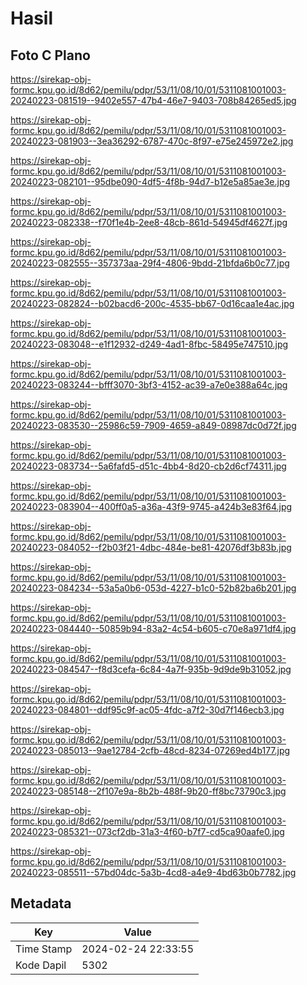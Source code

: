 # Hasil

## Foto C Plano

https://sirekap-obj-formc.kpu.go.id/8d62/pemilu/pdpr/53/11/08/10/01/5311081001003-20240223-081519--9402e557-47b4-46e7-9403-708b84265ed5.jpg

https://sirekap-obj-formc.kpu.go.id/8d62/pemilu/pdpr/53/11/08/10/01/5311081001003-20240223-081903--3ea36292-6787-470c-8f97-e75e245972e2.jpg

https://sirekap-obj-formc.kpu.go.id/8d62/pemilu/pdpr/53/11/08/10/01/5311081001003-20240223-082101--95dbe090-4df5-4f8b-94d7-b12e5a85ae3e.jpg

https://sirekap-obj-formc.kpu.go.id/8d62/pemilu/pdpr/53/11/08/10/01/5311081001003-20240223-082338--f70f1e4b-2ee8-48cb-861d-54945df4627f.jpg

https://sirekap-obj-formc.kpu.go.id/8d62/pemilu/pdpr/53/11/08/10/01/5311081001003-20240223-082555--357373aa-29f4-4806-9bdd-21bfda6b0c77.jpg

https://sirekap-obj-formc.kpu.go.id/8d62/pemilu/pdpr/53/11/08/10/01/5311081001003-20240223-082824--b02bacd6-200c-4535-bb67-0d16caa1e4ac.jpg

https://sirekap-obj-formc.kpu.go.id/8d62/pemilu/pdpr/53/11/08/10/01/5311081001003-20240223-083048--e1f12932-d249-4ad1-8fbc-58495e747510.jpg

https://sirekap-obj-formc.kpu.go.id/8d62/pemilu/pdpr/53/11/08/10/01/5311081001003-20240223-083244--bfff3070-3bf3-4152-ac39-a7e0e388a64c.jpg

https://sirekap-obj-formc.kpu.go.id/8d62/pemilu/pdpr/53/11/08/10/01/5311081001003-20240223-083530--25986c59-7909-4659-a849-08987dc0d72f.jpg

https://sirekap-obj-formc.kpu.go.id/8d62/pemilu/pdpr/53/11/08/10/01/5311081001003-20240223-083734--5a6fafd5-d51c-4bb4-8d20-cb2d6cf74311.jpg

https://sirekap-obj-formc.kpu.go.id/8d62/pemilu/pdpr/53/11/08/10/01/5311081001003-20240223-083904--400ff0a5-a36a-43f9-9745-a424b3e83f64.jpg

https://sirekap-obj-formc.kpu.go.id/8d62/pemilu/pdpr/53/11/08/10/01/5311081001003-20240223-084052--f2b03f21-4dbc-484e-be81-42076df3b83b.jpg

https://sirekap-obj-formc.kpu.go.id/8d62/pemilu/pdpr/53/11/08/10/01/5311081001003-20240223-084234--53a5a0b6-053d-4227-b1c0-52b82ba6b201.jpg

https://sirekap-obj-formc.kpu.go.id/8d62/pemilu/pdpr/53/11/08/10/01/5311081001003-20240223-084440--50859b94-83a2-4c54-b605-c70e8a971df4.jpg

https://sirekap-obj-formc.kpu.go.id/8d62/pemilu/pdpr/53/11/08/10/01/5311081001003-20240223-084547--f8d3cefa-6c84-4a7f-935b-9d9de9b31052.jpg

https://sirekap-obj-formc.kpu.go.id/8d62/pemilu/pdpr/53/11/08/10/01/5311081001003-20240223-084801--ddf95c9f-ac05-4fdc-a7f2-30d7f146ecb3.jpg

https://sirekap-obj-formc.kpu.go.id/8d62/pemilu/pdpr/53/11/08/10/01/5311081001003-20240223-085013--9ae12784-2cfb-48cd-8234-07269ed4b177.jpg

https://sirekap-obj-formc.kpu.go.id/8d62/pemilu/pdpr/53/11/08/10/01/5311081001003-20240223-085148--2f107e9a-8b2b-488f-9b20-ff8bc73790c3.jpg

https://sirekap-obj-formc.kpu.go.id/8d62/pemilu/pdpr/53/11/08/10/01/5311081001003-20240223-085321--073cf2db-31a3-4f60-b7f7-cd5ca90aafe0.jpg

https://sirekap-obj-formc.kpu.go.id/8d62/pemilu/pdpr/53/11/08/10/01/5311081001003-20240223-085511--57bd04dc-5a3b-4cd8-a4e9-4bd63b0b7782.jpg


## Metadata

| Key        | Value               |
| ---------- | ------------------- |
| Time Stamp | 2024-02-24 22:33:55 |
| Kode Dapil | 5302                |



